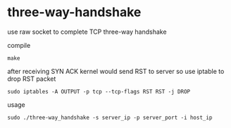 # three-way-handshake
use raw socket to complete TCP three-way handshake

compile
```
make
```

after receiving SYN ACK kernel would send RST to server so use iptable to drop RST packet
```
sudo iptables -A OUTPUT -p tcp --tcp-flags RST RST -j DROP
```

usage
```
sudo ./three-way_handshake -s server_ip -p server_port -i host_ip
```
